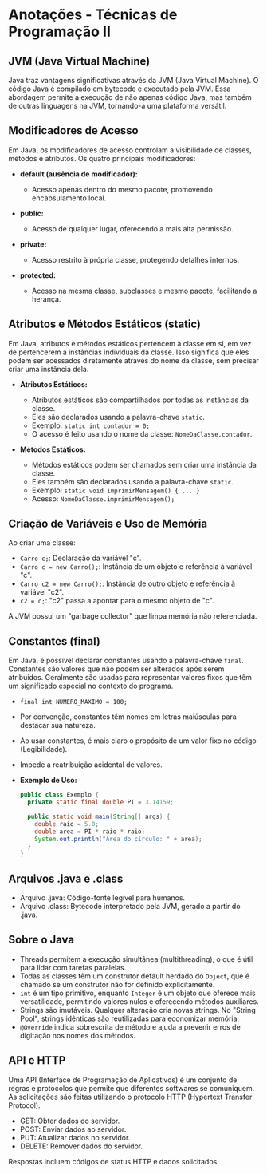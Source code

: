 # Anotações - Técnicas de Programação II

## JVM (Java Virtual Machine)

Java traz vantagens significativas através da JVM (Java Virtual Machine). O código Java é compilado em bytecode e executado pela JVM. Essa abordagem permite a execução de não apenas código Java, mas também de outras linguagens na JVM, tornando-a uma plataforma versátil.

## Modificadores de Acesso

Em Java, os modificadores de acesso controlam a visibilidade de classes, métodos e atributos. Os quatro principais modificadores:

- **default (ausência de modificador):**
  - Acesso apenas dentro do mesmo pacote, promovendo encapsulamento local.

- **public:**
  - Acesso de qualquer lugar, oferecendo a mais alta permissão.

- **private:**
  - Acesso restrito à própria classe, protegendo detalhes internos.

- **protected:**
  - Acesso na mesma classe, subclasses e mesmo pacote, facilitando a herança.

## Atributos e Métodos Estáticos (static)

Em Java, atributos e métodos estáticos pertencem à classe em si, em vez de pertencerem a instâncias individuais da classe. Isso significa que eles podem ser acessados diretamente através do nome da classe, sem precisar criar uma instância dela.

- **Atributos Estáticos:**
  - Atributos estáticos são compartilhados por todas as instâncias da classe.
  - Eles são declarados usando a palavra-chave `static`.
  - Exemplo: `static int contador = 0;`
  - O acesso é feito usando o nome da classe: `NomeDaClasse.contador`.

- **Métodos Estáticos:**
  - Métodos estáticos podem ser chamados sem criar uma instância da classe.
  - Eles também são declarados usando a palavra-chave `static`.
  - Exemplo: `static void imprimirMensagem() { ... }`
  - Acesso: `NomeDaClasse.imprimirMensagem();`

## Criação de Variáveis e Uso de Memória

Ao criar uma classe:

- `Carro c;`: Declaração da variável "c".
- `Carro c = new Carro();`: Instância de um objeto e referência à variável "c".
- `Carro c2 = new Carro();`: Instância de outro objeto e referência à variável "c2".
- `c2 = c;`: "c2" passa a apontar para o mesmo objeto de "c".

A JVM possui um "garbage collector" que limpa memória não referenciada.

## Constantes (final)

Em Java, é possível declarar constantes usando a palavra-chave `final`. Constantes são valores que não podem ser alterados após serem atribuídos. Geralmente são usadas para representar valores fixos que têm um significado especial no contexto do programa.

  - `final int NUMERO_MAXIMO = 100;`
  - Por convenção, constantes têm nomes em letras maiúsculas para destacar sua natureza.
  - Ao usar constantes, é mais claro o propósito de um valor fixo no código (Legibilidade).
  - Impede a reatribuição acidental de valores.

- **Exemplo de Uso:**
  ```java
  public class Exemplo {
    private static final double PI = 3.14159;

    public static void main(String[] args) {
      double raio = 5.0;
      double area = PI * raio * raio;
      System.out.println("Área do círculo: " + area);
    }
  }
  ```

## Arquivos .java e .class

- Arquivo .java: Código-fonte legível para humanos.
- Arquivo .class: Bytecode interpretado pela JVM, gerado a partir do .java.

## Sobre o Java

- Threads permitem a execução simultânea (multithreading), o que é útil para lidar com tarefas paralelas.
- Todas as classes têm um construtor default herdado do `Object`, que é chamado se um construtor não for definido explicitamente.
- `int` é um tipo primitivo, enquanto `Integer` é um objeto que oferece mais versatilidade, permitindo valores nulos e oferecendo métodos auxiliares.
- Strings são imutáveis. Qualquer alteração cria novas strings. No "String Pool", strings idênticas são reutilizadas para economizar memória.
- `@Override` indica sobrescrita de método e ajuda a prevenir erros de digitação nos nomes dos métodos.

## API e HTTP

Uma API (Interface de Programação de Aplicativos) é um conjunto de regras e protocolos que permite que diferentes softwares se comuniquem. As solicitações são feitas utilizando o protocolo HTTP (Hypertext Transfer Protocol).

- GET: Obter dados do servidor.
- POST: Enviar dados ao servidor.
- PUT: Atualizar dados no servidor.
- DELETE: Remover dados do servidor.

Respostas incluem códigos de status HTTP e dados solicitados.
